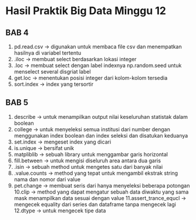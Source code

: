 # Hasil Praktik Big Data Minggu 12

## BAB 4
1. pd.read.csv -> digunakan untuk membaca file csv dan menempatkan hasilnya di variabel tertentu
2. .iloc -> membuat select berdasarkan lokasi integer
3. .loc -> membuat select dengan label indexnya np.random.seed untuk menselect several disgriat label
4. get.loc -> menentukan posisi integer dari kolom-kolom tersedia
5. sort.index -> index yang tersortir

## BAB 5
1. describe -> untuk menampilkan output nilai keseluruhan statistak dalam boolean
2. college -> untuk menyeleksi semua institusi dari number dengan menggunakan index boolean dan index seleksi dan disatukan keduanya
3. set.index -> mengeset index yang dicari
4. is.unique -> bersifat unik
5. matpliblib -> sebuah library untuk menggambar garis horizontal
6. fill.between -> untuk mengisi diseluruh area antara dua garis
7. .isin -> sebuah method untuk mengetes satu dari banyak nilai
8. .value.counts -> method yang tepat untuk mengambil ekstrak string nama dan nomor dari value
9. pet.change -> membuat seris dari hanya menyeleksi beberapa potongan 
10.clip -> method yang dapat mengatur sebuah data diwaktu yang sama mask menampilkan data sesuai dengan value
11.assert_trance_equcl -> mengecek equality  dari series dan dataframe tanpa mengecek lagi 
12.dtype -> untuk mengecek tipe data

